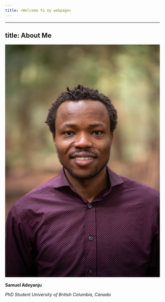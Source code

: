 ```yaml
---
title: <Welcome to my webpage>
---
```

  
---
title: About Me
---  
![Samuel](images/samuel.jpg)

**Samuel Adeyanju**

_PhD Student
University of British Columbia, Canada_





